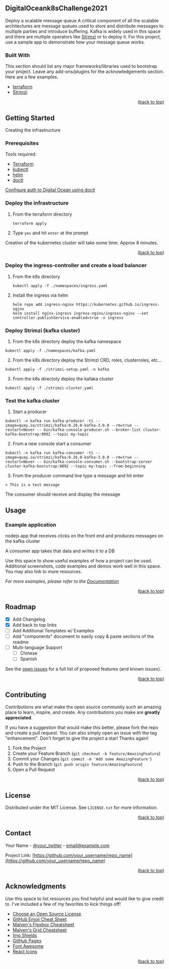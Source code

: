 ## DigitalOceank8sChallenge2021

Deploy a scalable message queue
A critical component of all the scalable architectures are message queues used to store and distribute messages to multiple parties and introduce buffering. Kafka is widely used in this space and there are multiple operators like [Strimzi](https://strimzi.io/) or to deploy it. For this project, use a sample app to demonstrate how your message queue works.



### Built With

This section should list any major frameworks/libraries used to bootstrap your project. Leave any add-ons/plugins for the acknowledgements section. Here are a few examples.

* [terraform](https://www.terraform.io/)
* [Strimzi](https://strimzi.io/)

<p align="right">(<a href="#top">back to top</a>)</p>



<!-- GETTING STARTED -->
## Getting Started

Creating the infrastructure 

### Prerequisites

Tools required:
* [Terraform](https://learn.hashicorp.com/tutorials/terraform/install-cli)
* [kubectl](https://kubernetes.io/docs/tasks/tools/)
* [helm](https://helm.sh/docs/intro/install/)
* [doctl](https://docs.digitalocean.com/reference/doctl/how-to/install/)

[Configure auth to Digital Ocean using doctl](https://docs.digitalocean.com/reference/doctl/how-to/install/)

### Deploy the infrastructure

1. From the terraform directory
   ```
   terraform apply
   ```
2. Type ```yes``` and hit ```enter``` at the prompt
 
Creation of the kubernetes cluster will take some time. Approx 8 minutes.
<p align="right">(<a href="#top">back to top</a>)</p>

### Deploy the ingress-controller and create a load balancer
1. From the k8s directory
   ```
   kubectl apply -f ./namespaces/ingress.yaml
   ```
2. Install the ingress via helm
   ```
   helm repo add ingress-nginx https://kubernetes.github.io/ingress-nginx
   helm install nginx-ingress ingress-nginx/ingress-nginx --set controller.publishService.enabled=true -n ingress
   ```

### Deploy Strimzi (kafka cluster)
1. From the k8s directory deploy the kafka namespace
```
kubectl apply -f ./namespaces/kafka.yaml
```
2. From the k8s directory deploy the Strimzi CRD, roles, clusterroles, etc...
```
kubectl apply -f ./strimzi-setup.yaml -n kafka
```
3. From the k8s directoty deploy the kafaka cluster
```
kubectl apply -f ./strimzi-cluster.yaml
```
### Test the kafka cluster
1. Start a producer
```
kubectl -n kafka run kafka-producer -ti --image=quay.io/strimzi/kafka:0.26.0-kafka-3.0.0 --rm=true --restart=Never -- bin/kafka-console-producer.sh --broker-list cluster-kafka-bootstrap:9092 --topic my-topic
```
2. From a new console start a consumer
```
kubectl -n kafka run kafka-consumer -ti --image=quay.io/strimzi/kafka:0.26.0-kafka-3.0.0 --rm=true --restart=Never -- bin/kafka-console-consumer.sh --bootstrap-server cluster-kafka-bootstrap:9092 --topic my-topic --from-beginning
```
3. From the producer command line type a message and hit enter
```
> This is a test message
```
The consumer should receive and display the message
<!-- USAGE EXAMPLES -->
## Usage

### Example application
nodejs app that receives clicks on the front end and produces messages on the
kafka cluster

A consumer app takes that data and writes it to a DB


Use this space to show useful examples of how a project can be used. Additional screenshots, code examples and demos work well in this space. You may also link to more resources.

_For more examples, please refer to the [Documentation](https://example.com)_

<p align="right">(<a href="#top">back to top</a>)</p>



<!-- ROADMAP -->
## Roadmap

- [x] Add Changelog
- [x] Add back to top links
- [ ] Add Additional Templates w/ Examples
- [ ] Add "components" document to easily copy & paste sections of the readme
- [ ] Multi-language Support
    - [ ] Chinese
    - [ ] Spanish

See the [open issues](https://github.com/othneildrew/Best-README-Template/issues) for a full list of proposed features (and known issues).

<p align="right">(<a href="#top">back to top</a>)</p>



<!-- CONTRIBUTING -->
## Contributing

Contributions are what make the open source community such an amazing place to learn, inspire, and create. Any contributions you make are **greatly appreciated**.

If you have a suggestion that would make this better, please fork the repo and create a pull request. You can also simply open an issue with the tag "enhancement".
Don't forget to give the project a star! Thanks again!

1. Fork the Project
2. Create your Feature Branch (`git checkout -b feature/AmazingFeature`)
3. Commit your Changes (`git commit -m 'Add some AmazingFeature'`)
4. Push to the Branch (`git push origin feature/AmazingFeature`)
5. Open a Pull Request

<p align="right">(<a href="#top">back to top</a>)</p>



<!-- LICENSE -->
## License

Distributed under the MIT License. See `LICENSE.txt` for more information.

<p align="right">(<a href="#top">back to top</a>)</p>



<!-- CONTACT -->
## Contact

Your Name - [@your_twitter](https://twitter.com/your_username) - email@example.com

Project Link: [https://github.com/your_username/repo_name](https://github.com/your_username/repo_name)

<p align="right">(<a href="#top">back to top</a>)</p>



<!-- ACKNOWLEDGMENTS -->
## Acknowledgments

Use this space to list resources you find helpful and would like to give credit to. I've included a few of my favorites to kick things off!

* [Choose an Open Source License](https://choosealicense.com)
* [GitHub Emoji Cheat Sheet](https://www.webpagefx.com/tools/emoji-cheat-sheet)
* [Malven's Flexbox Cheatsheet](https://flexbox.malven.co/)
* [Malven's Grid Cheatsheet](https://grid.malven.co/)
* [Img Shields](https://shields.io)
* [GitHub Pages](https://pages.github.com)
* [Font Awesome](https://fontawesome.com)
* [React Icons](https://react-icons.github.io/react-icons/search)

<p align="right">(<a href="#top">back to top</a>)</p>



<!-- MARKDOWN LINKS & IMAGES -->
<!-- https://www.markdownguide.org/basic-syntax/#reference-style-links -->
[contributors-shield]: https://img.shields.io/github/contributors/othneildrew/Best-README-Template.svg?style=for-the-badge
[contributors-url]: https://github.com/othneildrew/Best-README-Template/graphs/contributors
[forks-shield]: https://img.shields.io/github/forks/othneildrew/Best-README-Template.svg?style=for-the-badge
[forks-url]: https://github.com/othneildrew/Best-README-Template/network/members
[stars-shield]: https://img.shields.io/github/stars/othneildrew/Best-README-Template.svg?style=for-the-badge
[stars-url]: https://github.com/othneildrew/Best-README-Template/stargazers
[issues-shield]: https://img.shields.io/github/issues/othneildrew/Best-README-Template.svg?style=for-the-badge
[issues-url]: https://github.com/othneildrew/Best-README-Template/issues
[license-shield]: https://img.shields.io/github/license/othneildrew/Best-README-Template.svg?style=for-the-badge
[license-url]: https://github.com/othneildrew/Best-README-Template/blob/master/LICENSE.txt
[linkedin-shield]: https://img.shields.io/badge/-LinkedIn-black.svg?style=for-the-badge&logo=linkedin&colorB=555
[linkedin-url]: https://linkedin.com/in/othneildrew
[product-screenshot]: images/screenshot.png





 